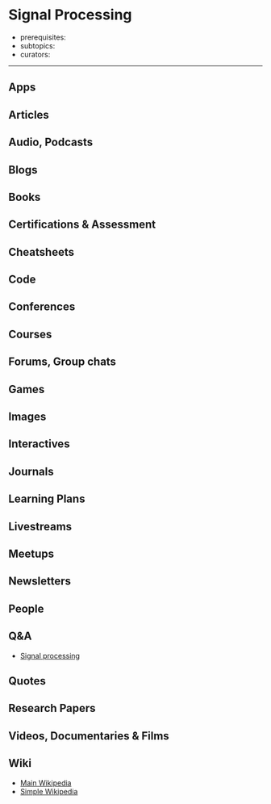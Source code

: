 # Signal Processing

- prerequisites:
- subtopics:
- curators:

------

## Apps

## Articles

## Audio, Podcasts

## Blogs

## Books

## Certifications & Assessment

## Cheatsheets

## Code

## Conferences

## Courses

## Forums, Group chats

## Games

## Images

## Interactives

## Journals

## Learning Plans

## Livestreams

## Meetups

## Newsletters

## People

## Q&A

- [Signal processing](https://dsp.stackexchange.com)

## Quotes

## Research Papers

## Videos, Documentaries & Films

## Wiki

- [Main Wikipedia](https://en.wikipedia.org/wiki/Signal_processing)
- [Simple Wikipedia](https://simple.wikipedia.org/wiki/Signal_processing)

